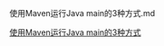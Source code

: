 使用Maven运行Java main的3种方式.md

[使用Maven运行Java main的3种方式](http://blog.csdn.net/qbg19881206/article/details/19850857)